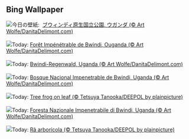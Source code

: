 ## Bing Wallpaper
![](https://www.bing.com/th?id=OHR.BwindiNationalForest_JA-JP5771338834_UHD.jpg&w=1000)今日の壁紙: &nbsp;[ブウィンディ原生国立公園, ウガンダ (© Art Wolfe/DanitaDelimont.com)](https://www.bing.com/th?id=OHR.BwindiNationalForest_JA-JP5771338834_UHD.jpg)
<br><br/>
![](https://www.bing.com/th?id=OHR.BwindiNationalForest_FR-FR4997320861_UHD.jpg&w=1000)Today: [Forêt Impénétrable de Bwindi, Ouganda (© Art Wolfe/DanitaDelimont.com)](https://www.bing.com/th?id=OHR.BwindiNationalForest_FR-FR4997320861_UHD.jpg)
<br><br/>
![](https://www.bing.com/th?id=OHR.BwindiNationalForest_DE-DE2856746941_UHD.jpg&w=1000)Today: [Bwindi-Regenwald, Uganda (© Art Wolfe/DanitaDelimont.com)](https://www.bing.com/th?id=OHR.BwindiNationalForest_DE-DE2856746941_UHD.jpg)
<br><br/>
![](https://www.bing.com/th?id=OHR.BwindiNationalForest_ES-ES9010079935_UHD.jpg&w=1000)Today: [Bosque Nacional Impenetrable de Bwindi, Uganda (© Art Wolfe/DanitaDelimont.com)](https://www.bing.com/th?id=OHR.BwindiNationalForest_ES-ES9010079935_UHD.jpg)
<br><br/>
![](https://www.bing.com/th?id=OHR.SpringFrog_EN-GB9074192994_UHD.jpg&w=1000)Today: [Tree frog on leaf (© Tetsuya Tanooka/DEEPOL by plainpicture)](https://www.bing.com/th?id=OHR.SpringFrog_EN-GB9074192994_UHD.jpg)
<br><br/>
![](https://www.bing.com/th?id=OHR.BwindiNationalForest_IT-IT7927335166_UHD.jpg&w=1000)Today: [Foresta Nazionale Impenetrabile di Bwindi, Uganda (© Art Wolfe/DanitaDelimont.com)](https://www.bing.com/th?id=OHR.BwindiNationalForest_IT-IT7927335166_UHD.jpg)
<br><br/>
![](https://www.bing.com/th?id=OHR.SpringFrog_PT-BR7201862349_UHD.jpg&w=1000)Today: [Rã arborícola (© Tetsuya Tanooka/DEEPOL by plainpicture)](https://www.bing.com/th?id=OHR.SpringFrog_PT-BR7201862349_UHD.jpg)
<br><br/>
